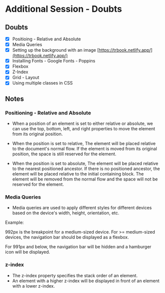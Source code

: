 # Additional Session - Doubts

## Doubts

- [x] Positioing - Relative and Absolute
- [x] Media Queries
- [x] Setting up the background with an image [https://trbook.netlify.app/](https://trbook.netlify.app/)
- [x] Installing Fonts - Google Fonts - Poppins
- [x] Flexbox
- [x] Z-Index
- [x] Grid - Layout
- [x] Using multiple classes in CSS

## Notes

### Positioning - Relative and Absolute

- When a position of an element is set to either relative or absolute, we can use the top, bottom, left, and right properties to move the element from its original position.

- When the position is set to relative, The element will be placed relative to the document's normal flow. If the element is moved from its original position, the space is still reserved for the element.

- When the position is set to absolute, The element will be placed relative to the nearest positioned ancestor. If there is no positioned ancestor, the element will be placed relative to the initial containing block. The element will be removed from the normal flow and the space will not be reserved for the element.

### Media Queries

- Media queries are used to apply different styles for different devices based on the device's width, height, orientation, etc.

Example:

992px is the breakpoint for a medium-sized device. For >= medium-sized devices, the navigation bar should be displayed as a flexbox.

For 991px and below, the navigation bar will be hidden and a hamburger icon will be displayed.

### z-index

- The z-index property specifies the stack order of an element.
- An element with a higher z-index will be displayed in front of an element with a lower z-index.
